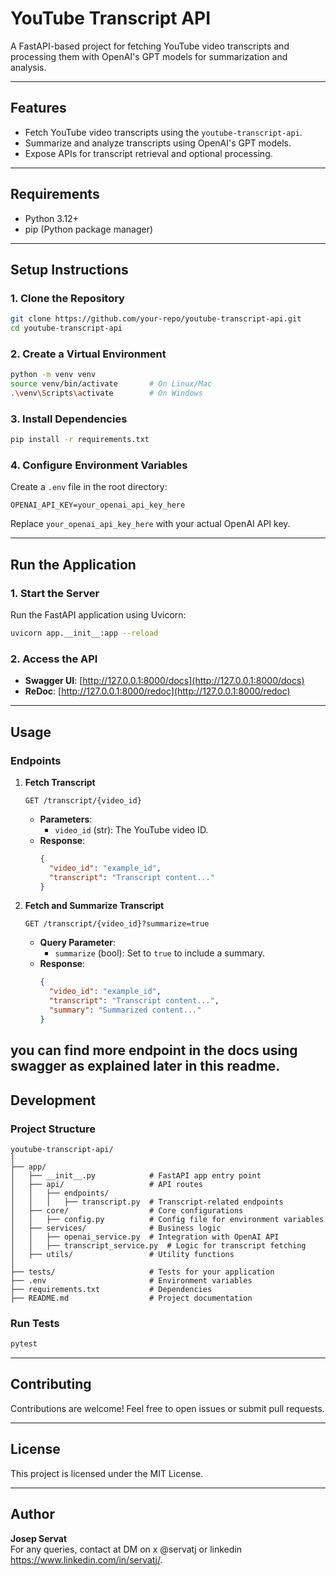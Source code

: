 # YouTube Transcript API

A FastAPI-based project for fetching YouTube video transcripts and processing them with OpenAI's GPT models for summarization and analysis.

---

## Features

- Fetch YouTube video transcripts using the `youtube-transcript-api`.
- Summarize and analyze transcripts using OpenAI's GPT models.
- Expose APIs for transcript retrieval and optional processing.

---

## Requirements

- Python 3.12+
- pip (Python package manager)

---

## Setup Instructions

### 1. Clone the Repository

```bash
git clone https://github.com/your-repo/youtube-transcript-api.git
cd youtube-transcript-api
```

### 2. Create a Virtual Environment

```bash
python -m venv venv
source venv/bin/activate       # On Linux/Mac
.\venv\Scripts\activate        # On Windows
```

### 3. Install Dependencies

```bash
pip install -r requirements.txt
```

### 4. Configure Environment Variables

Create a `.env` file in the root directory:

```plaintext
OPENAI_API_KEY=your_openai_api_key_here
```

Replace `your_openai_api_key_here` with your actual OpenAI API key.

---

## Run the Application

### 1. Start the Server

Run the FastAPI application using Uvicorn:

```bash
uvicorn app.__init__:app --reload
```

### 2. Access the API

- **Swagger UI**: [http://127.0.0.1:8000/docs](http://127.0.0.1:8000/docs)
- **ReDoc**: [http://127.0.0.1:8000/redoc](http://127.0.0.1:8000/redoc)

---

## Usage

### Endpoints

1. **Fetch Transcript**

   ```
   GET /transcript/{video_id}
   ```

   - **Parameters**:
     - `video_id` (str): The YouTube video ID.
   - **Response**:
     ```json
     {
       "video_id": "example_id",
       "transcript": "Transcript content..."
     }
     ```

2. **Fetch and Summarize Transcript**
   ```
   GET /transcript/{video_id}?summarize=true
   ```
   - **Query Parameter**:
     - `summarize` (bool): Set to `true` to include a summary.
   - **Response**:
     ```json
     {
       "video_id": "example_id",
       "transcript": "Transcript content...",
       "summary": "Summarized content..."
     }
     ```

you can find more endpoint in the docs using swagger as explained later in this readme.
---

## Development

### Project Structure

```
youtube-transcript-api/
│
├── app/
│   ├── __init__.py            # FastAPI app entry point
│   ├── api/                   # API routes
│   │   ├── endpoints/
│   │   │   ├── transcript.py  # Transcript-related endpoints
│   ├── core/                  # Core configurations
│   │   ├── config.py          # Config file for environment variables
│   ├── services/              # Business logic
│   │   ├── openai_service.py  # Integration with OpenAI API
│   │   ├── transcript_service.py  # Logic for transcript fetching
│   ├── utils/                 # Utility functions
│
├── tests/                     # Tests for your application
├── .env                       # Environment variables
├── requirements.txt           # Dependencies
├── README.md                  # Project documentation
```

### Run Tests

```bash
pytest
```

---

## Contributing

Contributions are welcome! Feel free to open issues or submit pull requests.

---

## License

This project is licensed under the MIT License.

---

## Author

**Josep Servat**  
For any queries, contact at DM on x @servatj or linkedin https://www.linkedin.com/in/servatj/.
